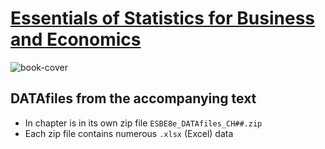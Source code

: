 # [Essentials of Statistics for Business and Economics](http://www.cengage.com/c/essentials-of-statistics-for-business-and-economics-8e-anderson)

![book-cover](http://www.cengage.com/covers/imageServlet?image_type=LRGFC&catalog=cengage&epi=21120852341823461576248511696442515685)

## DATAfiles from the accompanying text

* In chapter is in its own zip file `ESBE8e_DATAfiles_CH##.zip`
* Each zip file contains numerous `.xlsx` (Excel) data
